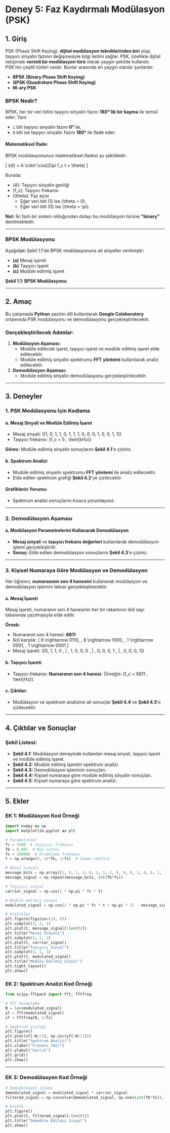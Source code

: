 # Deney 5: Faz Kaydırmalı Modülasyon (PSK)

## 1. Giriş

PSK (Phase Shift Keying), **dijital modülasyon tekniklerinden biri** olup, taşıyıcı sinyalin fazının değişmesiyle bilgi iletimi sağlar. PSK, özellikle dijital iletişimde **verimli bir modülasyon türü** olarak yaygın şekilde kullanılır. PSK'nin çeşitli türleri vardır. Bunlar arasında en yaygın olanlar şunlardır:

- **BPSK (Binary Phase Shift Keying)**
- **QPSK (Quadrature Phase Shift Keying)**
- **M-ary PSK**

### BPSK Nedir?
BPSK, her bir veri bitini taşıyıcı sinyalin fazını **180°'lik bir kayma** ile temsil eder. Yani:
- `1` biti taşıyıcı sinyalin fazını **0°** ile,
- `0` biti ise taşıyıcı sinyalin fazını **180°** ile ifade eder.

#### Matematiksel İfade:
BPSK modülasyonunun matematiksel ifadesi şu şekildedir:

\[
s(t) = A \cdot \cos(2\pi f_c t + \theta)
\]

Burada:
- \(A\): Taşıyıcı sinyalin genliği
- \(f_c\): Taşıyıcı frekansı
- \(\theta\): Faz açısı
  - Eğer veri biti \(1\) ise \(\theta = 0\),
  - Eğer veri biti \(0\) ise \(\theta = \pi\).

**Not:** İki fazlı bir sistem olduğundan dolayı bu modülasyon türüne **"binary"** denilmektedir.

---

### BPSK Modülasyonu
Aşağıdaki Şekil 1.1'de BPSK modülasyonuna ait sinyaller verilmiştir:
- **(a)** Mesaj işareti
- **(b)** Taşıyıcı işaret
- **(c)** Modüle edilmiş işaret

**Şekil 1.1: BPSK Modülasyonu**

---

## 2. Amaç

Bu çalışmada **Python** yazılım dili kullanılarak **Google Colaboratory** ortamında PSK modülasyonu ve demodülasyonu gerçekleştirilecektir. 

### Gerçekleştirilecek Adımlar:
1. **Modülasyon Aşaması:**
   - Modüle edilecek işaret, taşıyıcı işaret ve modüle edilmiş işaret elde edilecektir.
   - Modüle edilmiş sinyalin spektrumu **FFT yöntemi** kullanılarak analiz edilecektir.
2. **Demodülasyon Aşaması:**
   - Modüle edilmiş sinyalin demodülasyonu gerçekleştirilecektir.

---

## 3. Deneyler

### 1. PSK Modülasyonu İçin Kodlama

#### a. Mesaj Sinyali ve Modüle Edilmiş İşaret
- Mesaj sinyali: \([1, 0, 1, 1, 0, 1, 1, 1, 0, 0, 0, 1, 0, 0, 1, 1]\)
- Taşıyıcı frekansı: \(f_c = 5 \, \text{kHz}\)

**Görev:** Modüle edilmiş sinyalin sonuçlarını **Şekil 4.1**'e çiziniz.

#### b. Spektrum Analizi
- Modüle edilmiş sinyalin spektrumu **FFT yöntemi** ile analiz edilecektir.
- Elde edilen spektrum grafiği **Şekil 4.2**'ye çizilecektir.

#### **Grafiklerin Yorumu:**
- Spektrum analizi sonuçlarını kısaca yorumlayınız.

---

### 2. Demodülasyon Aşaması

#### a. Modülasyon Parametrelerini Kullanarak Demodülasyon
- **Mesaj sinyali** ve **taşıyıcı frekans değerleri** kullanılarak demodülasyon işlemi gerçekleştirilir.
- **Sonuç:** Elde edilen demodülasyon sonuçlarını **Şekil 4.3**'e çiziniz.

---

### 3. Kişisel Numaraya Göre Modülasyon ve Demodülasyon

Her öğrenci, **numarasının son 4 hanesini** kullanarak modülasyon ve demodülasyon işlemini tekrar gerçekleştirecektir.

#### a. Mesaj İşareti
Mesaj işareti, numaranın son 4 hanesinin her bir rakamının ikili sayı tabanında yazılmasıyla elde edilir.

**Örnek:**
- Numaranın son 4 hanesi: **6811**
- İkili karşılık:
  \[
  6 \rightarrow 0110, \, 8 \rightarrow 1000, \, 1 \rightarrow 0001, \, 1 \rightarrow 0001
  \]
- Mesaj işareti: \([0, 1, 1, 0 \, | \, 1, 0, 0, 0 \, | \, 0, 0, 0, 1 \, | \, 0, 0, 0, 1]\)

#### b. Taşıyıcı İşareti
- Taşıyıcı frekansı: **Numaranın son 4 hanesi**. Örneğin: \(f_c = 6811 \, \text{Hz}\).

#### c. Çıktılar:
- Modülasyon ve spektrum analizine ait sonuçlar **Şekil 4.4** ve **Şekil 4.5**'e çizilecektir.

---

## 4. Çıktılar ve Sonuçlar

### Şekil Listesi:
- **Şekil 4.1:** Modülasyon deneyinde kullanılan mesaj sinyali, taşıyıcı işaret ve modüle edilmiş işaret.
- **Şekil 4.2:** Modüle edilmiş işaretin spektrum analizi.
- **Şekil 4.3:** Demodülasyon işleminin sonuçları.
- **Şekil 4.4:** Kişisel numaraya göre modüle edilmiş sinyalin sonuçları.
- **Şekil 4.5:** Kişisel numaraya göre spektrum analizi.

---

## 5. Ekler

### EK 1: Modülasyon Kod Örneği
```python
import numpy as np
import matplotlib.pyplot as plt

# Parametreler
fc = 5000  # Taşıyıcı frekansı
Tb = 0.001  # Bit süresi
fs = 100000  # Örnekleme frekansı
t = np.arange(0, 16*Tb, 1/fs)  # Zaman vektörü

# Mesaj sinyali
message_bits = np.array([1, 0, 1, 1, 0, 1, 1, 1, 0, 0, 0, 1, 0, 0, 1, 1])
message_signal = np.repeat(message_bits, int(Tb*fs))

# Taşıyıcı sinyal
carrier_signal = np.cos(2 * np.pi * fc * t)

# Modüle edilmiş sinyal
modulated_signal = np.cos(2 * np.pi * fc * t + np.pi * (1 - message_signal))

# Grafikler
plt.figure(figsize=(10, 8))
plt.subplot(3, 1, 1)
plt.plot(t, message_signal[:len(t)])
plt.title("Mesaj Sinyali")
plt.subplot(3, 1, 2)
plt.plot(t, carrier_signal)
plt.title("Taşıyıcı Sinyal")
plt.subplot(3, 1, 3)
plt.plot(t, modulated_signal)
plt.title("Modüle Edilmiş Sinyal")
plt.tight_layout()
plt.show()
```

### EK 2: Spektrum Analizi Kod Örneği
```python
from scipy.fftpack import fft, fftfreq

# FFT hesaplama
N = len(modulated_signal)
yf = fft(modulated_signal)
xf = fftfreq(N, 1/fs)

# Spektrum grafiği
plt.figure()
plt.plot(xf[:N//2], np.abs(yf[:N//2]))
plt.title("Spektrum Analizi")
plt.xlabel("Frekans (Hz)")
plt.ylabel("Genlik")
plt.grid()
plt.show()
```

---

### EK 3: Demodülasyon Kod Örneği
```python
# Demodülasyon işlemi
demodulated_signal = modulated_signal * carrier_signal
filtered_signal = np.convolve(demodulated_signal, np.ones(int(Tb*fs)), mode='same') / (Tb*fs)

# Grafik
plt.figure()
plt.plot(t, filtered_signal[:len(t)])
plt.title("Demodüle Edilmiş Sinyal")
plt.show()
```